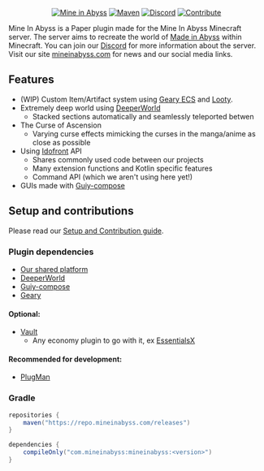 <div align="center">

[![Mine in Abyss](https://user-images.githubusercontent.com/16233018/116150394-4e6b2900-a6b1-11eb-8efb-ac5542c4d8d0.png)](https://mineinabyss.com)
[![Maven](https://img.shields.io/maven-metadata/v?metadataUrl=https://repo.mineinabyss.com/releases/com/mineinabyss/mineinabyss/maven-metadata.xml)](https://repo.mineinabyss.com/#/releases/com/mineinabyss/mineinabyss)
[![Discord](https://badgen.net/discord/members/QXPCk2y)](https://discord.gg/QXPCk2y)
[![Contribute](https://shields.io/badge/Contribute-e57be5?logo=github%20sponsors&style=flat&logoColor=white)](https://github.com/MineInAbyss/MineInAbyss/wiki/Setup-and-Contribution-Guide)
</div>

Mine In Abyss is a Paper plugin made for the Mine In Abyss Minecraft server. The server aims to recreate the world
of [Made in Abyss](https://en.wikipedia.org/wiki/Made_in_Abyss) within Minecraft. You can join
our [Discord](https://discord.gg/qWAMBSK) for more information about the server. Visit our
site [mineinabyss.com](https://mineinabyss.com) for news and our social media links.

## Features

* (WIP) Custom Item/Artifact system using [Geary ECS](https://github.com/MineInAbyss/Geary)
  and [Looty](https://github.com/MineInAbyss/Looty).
* Extremely deep world using [DeeperWorld](https://github.com/MineInAbyss/DeeperWorld)
    * Stacked sections automatically and seamlessly teleported betwen
* The Curse of Ascension
    * Varying curse effects mimicking the curses in the manga/anime as close as possible
* Using [Idofront](https://github.com/MineInAbyss/Idofront) API
    * Shares commonly used code between our projects
    * Many extension functions and Kotlin specific features
    * Command API (which we aren't using here yet!)
* GUIs made with [Guiy-compose](https://github.com/MineInAbyss/guiy-compose)

## Setup and contributions

Please read
our [Setup and Contribution guide](https://github.com/MineInAbyss/MineInAbyss/wiki/Setup-and-Contribution-Guide).

### Plugin dependencies

- [Our shared platform](https://github.com/MineInAbyss/Idofront/releases/latest)
- [DeeperWorld](https://github.com/MineInAbyss/DeeperWorld/releases/latest)
- [Guiy-compose](https://github.com/MineInAbyss/guiy-compose/releases/latest)
- [Geary](https://github.com/MineInAbyss/Geary/releases/latest)

#### Optional:

- [Vault](https://www.spigotmc.org/resources/vault.34315/)
    - Any economy plugin to go with it, ex [EssentialsX](https://www.spigotmc.org/resources/essentialsx.9089/)

#### Recommended for development:
- [PlugMan](https://www.spigotmc.org/resources/plugmanx.88135/)
### Gradle

```groovy
repositories {
    maven("https://repo.mineinabyss.com/releases")
}

dependencies {
    compileOnly("com.mineinabyss:mineinabyss:<version>")
}
```

